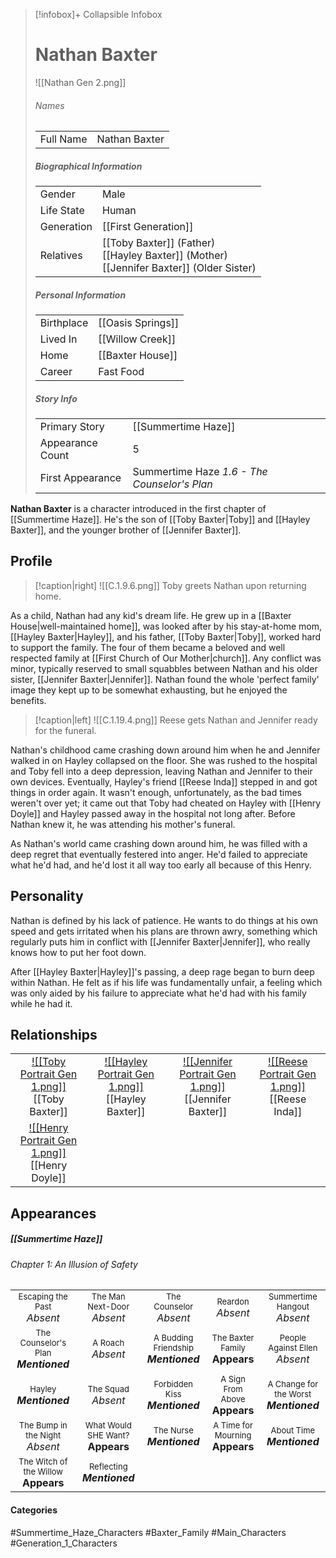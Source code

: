 > [!infobox]+ Collapsible Infobox
> # Nathan Baxter
> ![[Nathan Gen 2.png]] 
> ###### Names 
> |  |  | 
> | ---- | ---- | 
> | Full Name | Nathan Baxter | 
>
> ##### Biographical Information
> |  |  | 
> | ---- | ---- | 
> | Gender | Male | 
> | Life State | Human |
> | Generation | [[First Generation]] |
> | Relatives | [[Toby Baxter]] (Father)<br>[[Hayley Baxter]] (Mother)<br>[[Jennifer Baxter]] (Older Sister)
> 
> ##### Personal Information
> |  |  | 
> | ---- | ---- | 
> | Birthplace |[[Oasis Springs]]| 
> | Lived In |[[Willow Creek]]| 
> | Home |[[Baxter House]]| 
> | Career | Fast Food | 
> 
> ##### Story Info
> |  |  | 
> | ---- | ---- | 
> | Primary Story | [[Summertime Haze]] | 
> | Appearance Count | 5 | 
> | First Appearance | Summertime Haze *1.6 - The Counselor's Plan*

**Nathan Baxter** is a character introduced in the first chapter of [[Summertime Haze]]. He's the son of [[Toby Baxter|Toby]] and [[Hayley Baxter]], and the younger brother of [[Jennifer Baxter]].

## Profile
> [!caption|right]
> ![[C.1.9.6.png]] 
> Toby greets Nathan upon returning home.

As a child, Nathan had any kid's dream life. He grew up in a [[Baxter House|well-maintained home]], was looked after by his stay-at-home mom, [[Hayley Baxter|Hayley]], and his father, [[Toby Baxter|Toby]], worked hard to support the family. The four of them became a beloved and well respected family at [[First Church of Our Mother|church]]. Any conflict was minor, typically reserved to small squabbles between Nathan and his older sister, [[Jennifer Baxter|Jennifer]]. Nathan found the whole 'perfect family' image they kept up to be somewhat exhausting, but he enjoyed the benefits.

> [!caption|left]
> ![[C.1.19.4.png]] 
> Reese gets Nathan and Jennifer ready for the funeral.

Nathan's childhood came crashing down around him when he and Jennifer walked in on Hayley collapsed on the floor. She was rushed to the hospital and Toby fell into a deep depression, leaving Nathan and Jennifer to their own devices. Eventually, Hayley's friend [[Reese Inda]] stepped in and got things in order again. It wasn't enough, unfortunately, as the bad times weren't over yet; it came out that Toby had cheated on Hayley with [[Henry Doyle]] and Hayley passed away in the hospital not long after. Before Nathan knew it, he was attending his mother's funeral.

As Nathan's world came crashing down around him, he was filled with a deep regret that eventually festered into anger. He'd failed to appreciate what he'd had, and he'd lost it all way too early all because of this Henry.

## Personality
Nathan is defined by his lack of patience. He wants to do things at his own speed and gets irritated when his plans are thrown awry, something which regularly puts him in conflict with [[Jennifer Baxter|Jennifer]], who really knows how to put her foot down.

After [[Hayley Baxter|Hayley]]'s passing, a deep rage began to burn deep within Nathan. He felt as if his life was fundamentally unfair, a feeling which was only aided by his failure to appreciate what he'd had with his family while he had it.

## Relationships
| | | | | 
| ------------------------------------------------------------- | -------------------------------------------- | ------------------------------------------ | --------------------------------------------- |
| <center>[![[Toby Portrait Gen 1.png]]](<Toby Baxter>)<br>[[Toby Baxter]]|<center>[![[Hayley Portrait Gen 1.png]]](<Hayley Baxter>)<br>[[Hayley Baxter]]| <center>[![[Jennifer Portrait Gen 1.png]]](<Jennifer Baxter>)<br>[[Jennifer Baxter]]| <center>[![[Reese Portrait Gen 1.png]]](<Reese Inda.md>)<br>[[Reese Inda]]|
| <center>[![[Henry Portrait Gen 1.png]]](<Henry Doyle>)<br>[[Henry Doyle]]|

## Appearances
##### [[Summertime Haze]]
###### Chapter 1: An Illusion of Safety

|                                                                           |                                                                       |                                                                           |                                                                      |                                                                             |
| ------------------------------------------------------------------------- | --------------------------------------------------------------------- | ------------------------------------------------------------------------- | -------------------------------------------------------------------- | --------------------------------------------------------------------------- |
| <center><font size=2>Escaping the Past<br><font size=3>*Absent*           | <center><font size=2>The Man Next-Door<br><font size=3>*Absent*       | <center><font size=2>The Counselor<br><font size=3>*Absent*               | <center><font size=2>Reardon<br><font size=3>*Absent*                | <center><font size=2>Summertime Hangout<br><font size=3>*Absent*            |
| <center><font size=2>The Counselor's Plan<br><font size=3>***Mentioned*** | <center><font size=2>A Roach<br><font size=3>*Absent*                 | <center><font size=2>A Budding Friendship<br><font size=3>***Mentioned*** | <center><font size=2>The Baxter Family<br><font size=3>**Appears**   | <center><font size=2>People Against Ellen<br><font size=3>*Absent*          |
| <center><font size=2>Hayley<br><font size=3>***Mentioned***               | <center><font size=2>The Squad<br><font size=3>*Absent*               | <center><font size=2>Forbidden Kiss<br><font size=3>***Mentioned***       | <center><font size=2>A Sign From Above<br><font size=3>**Appears**   | <center><font size=2>A Change for the Worst<br><font size=3>***Mentioned*** |
| <center><font size=2>The Bump in the Night<br><font size=3>*Absent*       | <center><font size=2>What Would SHE Want?<br><font size=3>**Appears** | <center><font size=2>The Nurse<br><font size=3>***Mentioned***            | <center><font size=2>A Time for Mourning<br><font size=3>**Appears** | <center><font size=2>About Time<br><font size=3>***Mentioned***             |
| <center><font size=2>The Witch of the Willow<br><font size=3>**Appears**  | <center><font size=2>Reflecting<br><font size=3>***Mentioned***       |                                                                           |                                                                      |                                                                             |
#### Categories
#Summertime_Haze_Characters #Baxter_Family #Main_Characters #Generation_1_Characters